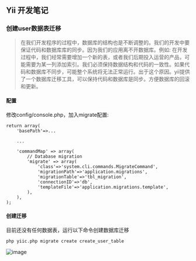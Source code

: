 ## Yii 开发笔记

### 创建user数据表迁移

> 在我们开发程序的过程中，数据库的结构也是不断调整的。我们的开发中要保证代码和数据库库的同步。因为我们的应用离不开数据库。例如: 在开发过程中，我们经常需要增加一个新的表，或者我们后期投入运营的产品，可能需要为某一列添加索引。我们必须保持数据结构和代码的一致性。如果代码和数据库不同步，可能整个系统将无法正常运行。出于这个原因。yii提供了一个数据库迁移工具，可以保持代码和数据库是同步。方便数据库的回滚和更新。

#### 配置

修改config/console.php，加入migrate配置:

    return array(
        'basePath'=>...

        ...

        'commandMap' => array(
            // Database migration
            'migrate' => array(
                'class'=>'system.cli.commands.MigrateCommand',
                'migrationPath'=>'application.migrations',
                'migrationTable'=>'tbl_migration',
                'connectionID'=>'db',
                'templateFile'=>'application.migrations.template',
            ),
        ),
    );

#### 创建迁移
    
目前还没有任何数据表，运行以下命令创建数据库迁移

	php yiic.php migrate create create_user_table

![image](https://app.yinxiang.com/shard/s2/res/a3d4cab9-02d1-4c21-9741-a00b15422d4e.jpg?resizeSmall&width=1100)
